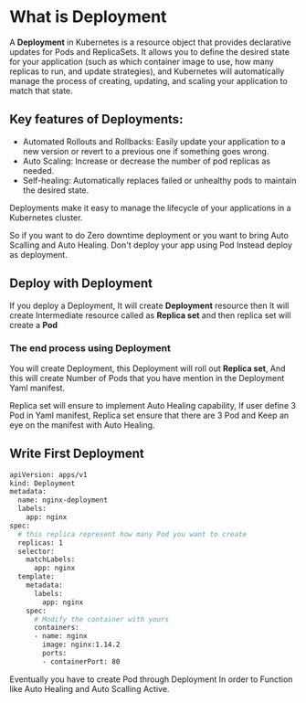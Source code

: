 # What is Deployment

A **Deployment** in Kubernetes is a resource object that provides declarative updates for Pods and ReplicaSets. It allows you to define the desired state for your application (such as which container image to use, how many replicas to run, and update strategies), and Kubernetes will automatically manage the process of creating, updating, and scaling your application to match that state.

## Key features of Deployments:
- Automated Rollouts and Rollbacks: Easily update your application to a new version or revert to a previous one if something goes wrong.
- Auto Scaling: Increase or decrease the number of pod replicas as needed.
- Self-healing: Automatically replaces failed or unhealthy pods to maintain the desired state.

Deployments make it easy to manage the lifecycle of your applications in a Kubernetes cluster.

So if you want to do Zero downtime deployment or you want to bring Auto Scalling and Auto Healing. Don't deploy your app using Pod Instead deploy as deployment. 

## Deploy with Deployment

If you deploy a Deployment, It will create **Deployment** resource then It will create Intermediate resource called as **Replica set** and then replica set will create a **Pod**

### The end process using Deployment

You will create Deployment, this Deployment will roll out **Replica set**, And this will create Number of Pods that you have mention in the Deployment Yaml manifest. 

Replica set will ensure to implement Auto Healing capability, If user define 3 Pod in Yaml manifest, Replica set ensure that there are 3 Pod and Keep an eye on the manifest with Auto Healing.

## Write First Deployment
```bash
apiVersion: apps/v1
kind: Deployment
metadata:
  name: nginx-deployment
  labels:
    app: nginx
spec:
  # this replica represent how many Pod you want to create
  replicas: 1
  selector:
    matchLabels:
      app: nginx
  template:
    metadata:
      labels:
        app: nginx
    spec:
      # Modify the container with yours
      containers:
      - name: nginx
        image: nginx:1.14.2
        ports:
        - containerPort: 80
```
Eventually you have to create Pod through Deployment In order to Function like Auto Healing and Auto Scalling Active.